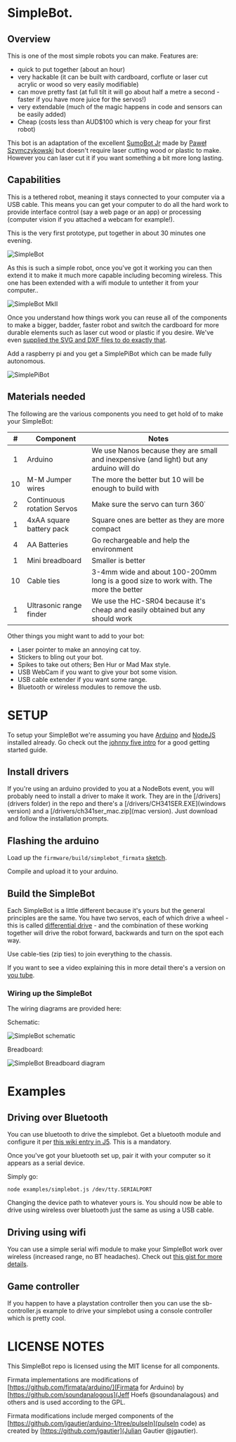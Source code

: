 # SimpleBot.

## Overview

This is one of the most simple robots you can make. Features are:

* quick to put together (about an hour)
* very hackable (it can be built with cardboard, corflute or laser cut acrylic 
or wood so very easily modifiable)
* can move pretty fast (at full tilt it will go about half a metre a second - 
faster if you have more juice for the servos!)
* very extendable (much of the magic happens in code and sensors can be easily added)
* Cheap (costs less than AUD$100 which is very cheap for your first robot)

This bot is an adaptation of the excellent [SumoBot Jr](https://github.com/makenai/sumobot-jr/) 
made by [Paweł Szymczykowski](http://twitter.com/makenai) but doesn't require 
laser cutting wood or plastic to make. However you can laser cut it if you want 
something a bit more long lasting.

## Capabilities

This is a tethered robot, meaning it stays connected to your computer via a USB 
cable. This means you can get your computer to do all the hard work to provide 
interface control (say a web page or an app) or processing (computer vision 
if you attached a webcam for example!).

This is the very first prototype, put together in about 30 minutes one evening.

![SimpleBot](docs/img/simplebot-proto.jpg)

As this is such a simple robot, once you've got it working you can then extend
it to make it much more capable including becoming wireless. This one has been 
extended with a wifi module to untether it from your computer..

![SimpleBot MkII](docs/img/simplebot-wifi.jpg)

Once you understand how things work you can reuse all of the components to 
make a bigger, badder, faster robot and switch the cardboard for more durable 
elements such as laser cut wood or plastic if you desire. 
We've even [supplied the SVG and DXF files to do exactly that](/physical).

Add a raspberry pi and you get a SimplePiBot which can be made fully autonomous.

![SimplePiBot](docs/img/simplepibots.jpg)

## Materials needed

The following are the various components you need to get hold of to make your SimpleBot:

|  # | Component                  | Notes                                                                                   |
|:--:|----------------------------|-----------------------------------------------------------------------------------------|
|  1 | Arduino                    | We use Nanos because they are small and inexpensive (and light) but any arduino will do |
| 10 | M-M Jumper wires           | The more the better but 10 will be enough to build with                                 |
|  2 | Continuous rotation Servos | Make sure the servo can turn 360˙                                                       |
|  1 | 4xAA square battery pack   | Square ones are better as they are more compact                                         |
| 4  | AA Batteries               | Go rechargeable and help the environment                                                |
| 1  | Mini breadboard            | Smaller is better                                                                       |
| 10 | Cable ties                 | 3-4mm wide and about 100-200mm long is a good size to work with. The more the better    |
| 1  | Ultrasonic range finder    | We use the HC-SR04 because it's cheap and easily obtained but any should work           |

Other things you might want to add to your bot:

* Laser pointer to make an annoying cat toy.
* Stickers to bling out your bot.
* Spikes to take out others; Ben Hur or Mad Max style.
* USB WebCam if you want to give your bot some vision.
* USB cable extender if you want some range.
* Bluetooth or wireless modules to remove the usb.

# SETUP

To setup your SimpleBot we're assuming you have [Arduino](http://arduino.cc) and 
[NodeJS](http://nodejs.org) installed already. Go check out the [johnny five
intro](http://johnny-five.io/platform-support/) for a good getting started guide.

## Install drivers

If you're using an arduino provided to you at a NodeBots event, you will probably
need to install a driver to make it work. They are in the [/drivers](drivers folder)
in the repo and there's a [/drivers/CH341SER.EXE](windows version) and a 
[/drivers/ch341ser_mac.zip](mac version). Just download and follow the installation
prompts.

## Flashing the arduino

Load up the `firmware/build/simplebot_firmata` [sketch](/firmware/build/simplebot_firmata/).

Compile and upload it to your arduino.

## Build the SimpleBot

Each SimpleBot is a little different because it's yours but the general principles
are the same. You have two servos, each of which drive a wheel - this is called
[differential drive](https://en.wikipedia.org/wiki/Differential_wheeled_robot) -
and the combination of these working together will drive the robot forward, backwards
and turn on the spot each way.

Use cable-ties (zip ties) to join everything to the chassis.

If you want to see a video explaining this in more detail there's a version
on [you tube](https://www.youtube.com/watch?v=KoACCjtkHIg).

### Wiring up the SimpleBot

The wiring diagrams are provided here:

Schematic:

![SimpleBot schematic](examples/wiring/basic_wiring_schematic.png)

Breadboard:

![SimpleBot Breadboard diagram](examples/wiring/basic_wiring_bb.png)

# Examples

## Driving over Bluetooth

You can use bluetooth to drive the simplebot. Get a bluetooth module and 
configure it per [this wiki entry in J5](https://github.com/rwaldron/johnny-five/wiki/JY-MCU-Bluetooth-Serial-Port-Module-Notes). 
This is a mandatory.

Once you've got your bluetooth set up, pair it with your computer so it appears 
as a serial device.

Simply go:

    node examples/simplebot.js /dev/tty.SERIALPORT

Changing the device path to whatever yours is. You should now be able to drive 
using wireless over bluetooth just the same as using a USB cable.

## Driving using wifi

You can use a simple serial wifi module to make your SimpleBot work over 
wireless (increased range, no BT headaches). Check 
out [this gist for more details](https://gist.github.com/ajfisher/5fe60fe7d8c49b3223f0).

## Game controller

If you happen to have a playstation controller then you can use the 
sb-controller.js example to drive your simplebot using a console controller 
which is pretty cool.

# LICENSE NOTES

This SimpleBot repo is licensed using the MIT license for all components.

Firmata implementations are modifications of 
[https://github.com/firmata/arduino/](Firmata for Arduino) by 
[https://github.com/soundanalogous](Jeff Hoefs @soundanalagous) and others and 
is used according to the GPL.

Firmata modifications include merged components of 
the [https://github.com/jgautier/arduino-1/tree/pulseIn](pulseIn code) as 
created by [https://github.com/jgautier](Julian Gautier @jgautier).

